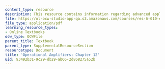 ```yaml
---
content_type: resource
description: This resource contains information regarding advanced applications.
file: https://ol-ocw-studio-app-qa.s3.amazonaws.com/courses/res-6-010-electronic-feedback-systems-spring-2013/93492b319c29db29ab662d868275a52b_MITRES_6-010S13_chap12.pdf
file_type: application/pdf
learning_resource_types:
- Online Textbooks
ocw_type: OCWFile
parent_title: Textbook
parent_type: SupplementalResourceSection
resourcetype: Document
title: 'Operational Amplifiers: Chapter 12'
uid: 93492b31-9c29-db29-ab66-2d868275a52b
---
```

